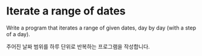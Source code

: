# Iterate a range of dates

Write a program that iterates a range of given dates, day by day (with a step of a day).

주어진 날짜 범위를 하루 단위로 반복하는 프로그램을 작성합니다.
